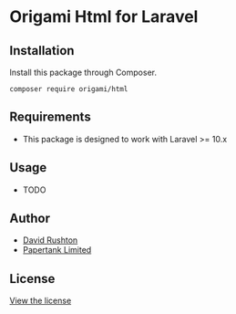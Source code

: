 # Origami Html for Laravel

## Installation

Install this package through Composer.

```
composer require origami/html
```

## Requirements

- This package is designed to work with Laravel >= 10.x

## Usage

- TODO

## Author
- [David Rushton](https://github.com/davidrushton)
- [Papertank Limited](http://papertank.com)

## License
[View the license](http://github.com/papertank/origami-html/blob/main/LICENSE)
